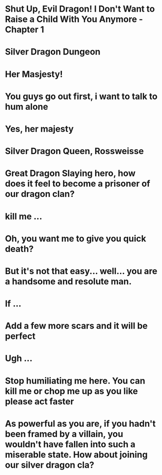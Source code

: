 # Shut Up, Evil Dragon! I Don't Want to Raise a Child With You Anymore - Chapter 1  
<!-- Cala-se, Dragão Malvado! Eu não quero criar filhos com você - Capítulo 1 -->
<!-- 

Shut = cale-se
Up > intensidade

Evil = Mal
want = quero
Raise = criar
anymore = não quero mais algo

-->


# Silver Dragon Dungeon
<!-- Calabouço dos Dragões Prateados -->
<!-- Dungeon = Masmorra // Calabouço  -->


# Her Masjesty!
<!-- Vossa Masjestade! -->
<!-- Her Masjesty = vossa // sua -->


# You guys go out first, i want to talk to hum alone
<!-- Vocês saem primeiro, eu quero conversar com ele sozinho. -->
<!-- Vocês dois podem ir, eu quero ter uma conversa a sós com ele [Contexto!] --> 
<!-- 

guys = pessoal
want = quero
him = ele
talk = conversar
alone = sozinho

-->


# Yes, her majesty
<!-- Sim, sua Majestade -->
<!-- Entendido! Sua Majestade [Contexto!] -->


# Silver Dragon Queen, Rossweisse
<!-- Rainha dos Dragões de Prateados, Rossweisse -->
<!-- Queen = rainha -->


# Great Dragon Slaying hero, how does it feel to become a prisoner of our dragon clan?
<!-- Grande héroi matador de dagrões, como se sente em ter se tornado um prisioneiro do nosso clã de dragões? -->
<!--

how = como
does = faz
it = isso
feel = se sentir
become = se tornar
prisoner = prisioneiro
our = nosso

-->


# kill me ...
<!-- Mate-me ... -->


# Oh, you want me to give you quick death?
<!-- Oh! você quer que eu te dê uma morte rápida? -->
<!--
	
want = quer
give = dar
quick = rápido
death = morte

-->


# But it's not that easy... well... you are a handsome and resolute man. 
<!-- Mas isso não será fácil, bem .. você é um homem bonito e resoluto. -->
<!-- Infelizmente não é tão fácil ... além de lindo, você é um homem bem corajoso. [Contexto!] -->
<!-- 

but = mas
it's = é
that = fácil

well = bem ...
you are = você é
handsome = bonito // lindo
resolute = resoluto // corajoso

-->


# If ...
<!-- Se -->
<!-- Se eu ... [Contexto!]-->


# Add a few more scars and it will be perfect
<!-- Adicione um pouco mais de cicatrizes e ficará perfeito -->
<!-- Fazer mais algumas cicatrizes vai ficar perfeito [Contexto!] -->
<!-- 

add = adicione
few = pouco
more = mais
scars = cicatrizes > full metal Scar
it = isso
will = irá
be = ser

-->


# Ugh ...
<!-- UGH! -->


# Stop humiliating me here. You can kill me or chop me up as you like please act faster
<!-- Pare de me humilhar aqui. Você pode me matar ou me picotar em pedaços, como quiser, por favor, aja mais rápido -->
<!-- Até quando vai ficar me humilhando ... porque não me mata logo ou me corta do jeito que você gosta? só peço que seja rápida. [Contexto!] -->
<!-- 
	
humilianting = humilhando
here = aqui
can = pode
chop = picotar
up = em pedaços
as = como
act = aja
fast = mais rápido

-->


# As powerful as you are, if you hadn't been framed by a villain, you wouldn't have fallen into such a miserable state. How about joining our silver dragon cla?
<!-- -->
<!-- -->
<!-- [Contexto!] -->
<!-- -->
<!-- -->
<!-- [Contexto!] -->
<!-- -->

